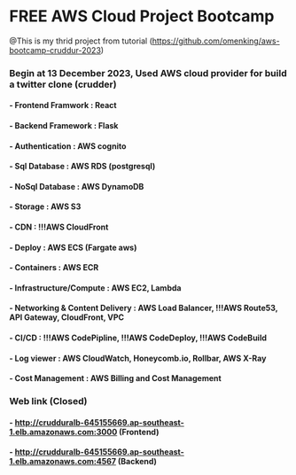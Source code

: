 # FREE AWS Cloud Project Bootcamp
@This is my thrid project from tutorial (https://github.com/omenking/aws-bootcamp-cruddur-2023)
### Begin at 13 December 2023, Used AWS cloud provider for build a twitter clone (crudder) 
#### - Frontend Framwork : React
#### - Backend Framework : Flask
#### - Authentication : AWS cognito
#### - Sql Database : AWS RDS (postgresql)
#### - NoSql Database : AWS DynamoDB
#### - Storage : AWS S3
#### - CDN : !!!AWS CloudFront 
#### - Deploy : AWS ECS (Fargate aws)
#### - Containers : AWS ECR
#### - Infrastructure/Compute : AWS EC2, Lambda
#### - Networking & Content Delivery : AWS Load Balancer, !!!AWS Route53, API Gateway, CloudFront, VPC 
#### - CI/CD : !!!AWS CodePipline, !!!AWS CodeDeploy, !!!AWS CodeBuild
#### - Log viewer : AWS CloudWatch, Honeycomb.io, Rollbar, AWS X-Ray
#### - Cost Management : AWS Billing and Cost Management
### Web link (Closed)
#### - http://crudduralb-645155669.ap-southeast-1.elb.amazonaws.com:3000 (Frontend)
#### - http://crudduralb-645155669.ap-southeast-1.elb.amazonaws.com:4567 (Backend)


